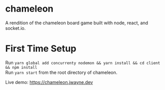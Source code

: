 # chameleon
A rendition of the chameleon board game built with node, react, and socket.io.

# First Time Setup
Run `yarn global add concurrenty nodemon && yarn install && cd client && npm install`  
Run `yarn start` from the root directory of chameleon.

Live demo: https://chameleon.jwayne.dev
